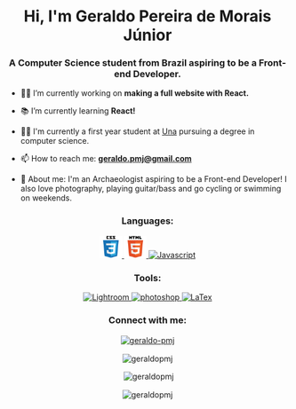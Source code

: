 #
<h1 align="center">Hi, I'm Geraldo Pereira de Morais Júnior</h1>
<h3 align="center">A Computer Science student from Brazil aspiring to be a Front-end Developer.</h3>

- 👩‍💻 I’m currently working on **making a full website with React.**

- 📚 I’m currently learning **React!**

- 👨‍🎓 I'm currently a first year student at [Una](https://una.br/) pursuing a degree in computer science.

- 📫 How to reach me: **geraldo.pmj@gmail.com**

- 👋 About me: I'm an Archaeologist aspiring to be a Front-end Developer! I also love photography, playing guitar/bass and go cycling or swimming on weekends.

<h3 align="center">Languages:</h3>
<p align="center"> 
<a href="https://www.w3schools.com/css/" target="_blank" rel="noreferrer"> <img src="https://raw.githubusercontent.com/devicons/devicon/master/icons/css3/css3-original-wordmark.svg" alt="css3" width="40" height="40"/> </a> 
<a href="https://www.w3.org/html/" target="_blank" rel="noreferrer"><img src="https://raw.githubusercontent.com/devicons/devicon/master/icons/html5/html5-original-wordmark.svg" alt="html5" width="40" height="40"/> </a>
<a href="https://www.w3.org/wiki/JavaScript_best_practices" target="_blank" rel="noreferrer"><img src="https://upload.wikimedia.org/wikipedia/commons/9/99/Unofficial_JavaScript_logo_2.svg" alt="Javascript" width="40" height="40"/> </a>
</p> 

<h3 align="center">Tools:</h3>
<p align="center"> <a href="https://lightroom.adobe.com/" target="_blank" rel="noreferrer"> <img src="https://uxwing.com/wp-content/themes/uxwing/download/brands-and-social-media/adobe-lightroom-icon.png" alt="Lightroom" width="40" height="40"/> </a> <a href="https://www.photoshop.com/en" target="_blank" rel="noreferrer"> <img src="https://www.adobe.com/content/dam/acom/one-console/icons_rebrand/ps_appicon.svg" alt="photoshop" width="40" height="40"/> </a> <a href="https://www.latex-project.org/" target="_blank" rel="noreferrer"> <img src="https://upload.wikimedia.org/wikipedia/commons/9/92/LaTeX_logo.svg" alt="LaTex" width="80" height="40"/> </a> </p>

<h3 align="center">Connect with me:</h3>
<p align="center"> <a href="https://linkedin.com/in/geraldo-pmj" target="blank"><img align="center" src="https://raw.githubusercontent.com/rahuldkjain/github-profile-readme-generator/master/src/images/icons/Social/linked-in-alt.svg" alt="geraldo-pmj" height="30" width="40" /></a> </p>
  
<p align="center"><img align="center" src="https://github-readme-stats.vercel.app/api/top-langs?username=geraldopmj&show_icons=true&locale=en&layout=compact" alt="geraldopmj" /> </p>

<p align="center">&nbsp;<img align="center" src="https://github-readme-stats.vercel.app/api?username=geraldopmj&show_icons=true&locale=en" alt="geraldopmj" /> </p>

<p align="center"><img align="center" src="https://github-readme-streak-stats.herokuapp.com/?user=geraldopmj&" alt="geraldopmj" /></p>
